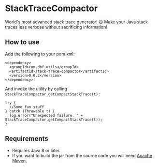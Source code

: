 # StackTraceCompactor
World's most advanced stack trace generator! 😃 Make your Java stack traces less verbose without sacrificing information!

## How to use

Add the following to your pom.xml:

```
<dependency>
  <groupId>com.dbf.utils</groupId>
  <artifactId>stack-trace-compactor</artifactId>
  <version>0.0.2</version>
</dependency>
```

And invoke the utility by calling `StackTraceCompactor.getCompactStackTrace(t)` :

```
try {
  //Some fun stuff
} catch (Throwable t) {
  log.error("Unexpected failure. " + StackTraceCompactor.getCompactStackTrace(t));
}
```

## Requirements

- Requires Java 8 or later.
- If you want to build the jar from the source code you will need [Apache Maven](https://maven.apache.org/).
